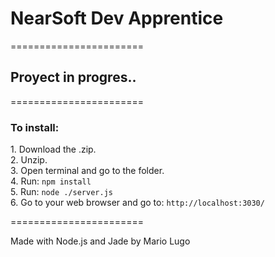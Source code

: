<h1>NearSoft Dev Apprentice</h1>
=======================

<h2>Proyect in progres..</h2>

=======================

<h3>To install:  <br> </h3>
1. Download the .zip. <br>
2. Unzip. <br>
3. Open terminal and go to the folder. <br>
4. Run: <code>npm install</code> <br>
5. Run: <code>node ./server.js</code> <br>
6. Go to your web browser and go to: <code>http://localhost:3030/</code> <br>


=======================

Made with Node.js and Jade by Mario Lugo